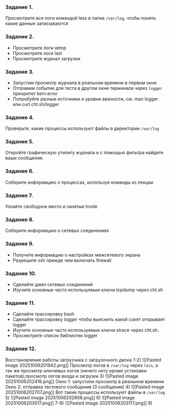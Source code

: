 ### Задание 1.
Просмотрите все логи командой less в папке `/var/log`, чтобы понять какие данные записываются
### Задание 2.
- Просмотрите логи wtmp
- Просмотрите логи last
- Просмотрите журнал загрузки
### Задание 3.
- Запустим просмотр журнала в реальном времени в первом окне
- Отправим событие для теста в другом окне терминала через `logger` приоритет kern.error
- Попробуйте разные источники и уровни важности, см. man logger или curl cht.sh/logger
### Задание 4.
Проверьте, какие процессы используют файлы в директории `/var/log`
### Задание 5.

Откройте графическую утилиту журнала и с помощью фильтра найдите ваши сообщения.
### Задание 6.
Соберите информацию о процессах, используя команды из лекции
### Задание 7.
Узнайте свободное место и занятые Inode
### Задание 8.
Соберите информацию о сетевых соединениях
### Задание 9.
- Получите информацию о настройках межсетевого экрана
- Разрешите ssh прежде чем включать firewall
### Задание 10.
- Сделайте дамп сетевых соединений
- Изучите основные часто используемые ключи tcpdump через cht.sh
### Задание 11.
- Сделайте трассировку bash
- Сделайте трассировку logger чтобы выяснить какой сокет открывает logger
- Изучите основные часто используемые ключи strace через cht.sh:
- Просмотрите список библиотек logger
### Задание 12.
Восстановление работы загрузчика с загрузочного диска
1-2)
![[Pasted image 20251006201942.png]]
Просмотр логов в `/var/log` через `less`, а так же просмотр ключевых логов (ничего нету кроме установки пакетов),просмотр логов входа и загрузки
3)
![[Pasted image 20251006202416.png]]
Окно 1: запустили просмотр в реальном времени
Окно 2: отправка тестового сообщения (3 сообщения)
4)
![[Pasted image 20251006202707.png]]
Вот такие процессы используют файлы в `/var/log`
5)
![[Pasted image 20251006202808.png]]
6)
![[Pasted image 20251006203017.png]]
7-8)
![[Pasted image 20251006203117.png]]
9)

